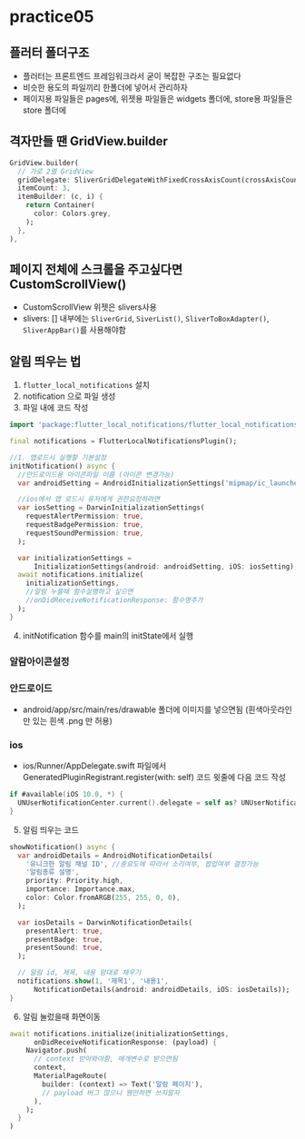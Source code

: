 # practice05

## 플러터 폴더구조
- 플러터는 프론트엔드 프레임워크라서 굳이 복잡한 구조는 필요없다
- 비슷한 용도의 파일끼리 한폴더에 넣어서 관리하자
- 페이지용 파일들은 pages에, 위젯용 파일들은 widgets 폴더에, store용 파일들은 store 폴더에

## 격자만들 땐 GridView.builder
```dart
GridView.builder(
  // 가로 2열 GridView
  gridDelegate: SliverGridDelegateWithFixedCrossAxisCount(crossAxisCount: 2),
  itemCount: 3,
  itemBuilder: (c, i) {
    return Container(
      color: Colors.grey,
    );
  },
),
```
## 페이지 전체에 스크롤을 주고싶다면 CustomScrollView()
- CustomScrollView 위젯은 slivers사용
- slivers: [] 내부에는 `SliverGrid`, `SiverList()`, `SliverToBoxAdapter()`, `SliverAppBar()`를 사용해야함

## 알림 띄우는 법
1. `flutter_local_notifications` 설치
2. notification 으로 파일 생성
3. 파일 내에 코드 작성
```dart
import 'package:flutter_local_notifications/flutter_local_notifications.dart';

final notifications = FlutterLocalNotificationsPlugin();

//1. 앱로드시 실행할 기본설정
initNotification() async {
  //안드로이드용 아이콘파일 이름 (아이콘 변경가능)
  var androidSetting = AndroidInitializationSettings('mipmap/ic_launcher');

  //ios에서 앱 로드시 유저에게 권한요청하려면
  var iosSetting = DarwinInitializationSettings(
    requestAlertPermission: true,
    requestBadgePermission: true,
    requestSoundPermission: true,
  );

  var initializationSettings =
      InitializationSettings(android: androidSetting, iOS: iosSetting);
  await notifications.initialize(
    initializationSettings,
    //알림 누를때 함수실행하고 싶으면
    //onDidReceiveNotificationResponse: 함수명추가
  );
}
```
4. initNotification 함수를 main의 initState에서 실행

### 알람아이콘설정

### 안드로이드
- android/app/src/main/res/drawable 폴더에 이미지를 넣으면됨 (흰색아웃라인만 있는 흰색 .png 만 허용)

### ios
- ios/Runner/AppDelegate.swift 파일에서 GeneratedPluginRegistrant.register(with: self) 코드 윗줄에 다음 코드 작성
```swift
if #available(iOS 10.0, *) {
  UNUserNotificationCenter.current().delegate = self as? UNUserNotificationCenterDelegate
} 
```


5. 알림 띄우는 코드
```dart
showNotification() async {
  var androidDetails = AndroidNotificationDetails(
    '유니크한 알림 채널 ID', //중요도에 따라서 소리여부, 팝업여부 결정가능
    '알림종류 설명',
    priority: Priority.high,
    importance: Importance.max,
    color: Color.fromARGB(255, 255, 0, 0),
  );

  var iosDetails = DarwinNotificationDetails(
    presentAlert: true,
    presentBadge: true,
    presentSound: true,
  );

  // 알림 id, 제목, 내용 맘대로 채우기
  notifications.show(1, '제목1', '내용1',
      NotificationDetails(android: androidDetails, iOS: iosDetails));
}
```

6. 알림 눌렀을때 화면이동
```dart
await notifications.initialize(initializationSettings,
      onDidReceiveNotificationResponse: (payload) {
    Navigator.push(
      // context 받아와야함, 매개변수로 받으면됨
      context,
      MaterialPageRoute(
        builder: (context) => Text('알람 페이지'),
        // payload 버그 많으니 웬만하면 쓰지말자
      ),
    );
  }
)
```